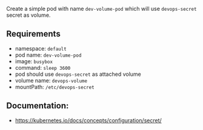 
Create a simple pod with name `dev-volume-pod` which will use `devops-secret` secret as volume.

## Requirements
- namespace: `default`
- pod name: `dev-volume-pod`
- image: `busybox`
- command: `sleep 3600`
- pod should use `devops-secret` as attached volume
- volume name: `devops-volume`
- mountPath: `/etc/devops-secret`

## Documentation:
- https://kubernetes.io/docs/concepts/configuration/secret/
